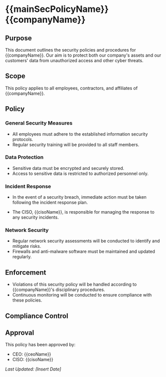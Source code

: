 # {{mainSecPolicyName}} {{companyName}}

## Purpose

This document outlines the security policies and procedures for {{companyName}}. Our aim is to protect both our company's assets and our customers' data from unauthorized access and other cyber threats.

<!-- compliance: NIST ID.AM-6 -->
## Scope

This policy applies to all employees, contractors, and affiliates of {{companyName}}.
<!-- /compliance: NIST ID.AM-6 -->
## Policy

### General Security Measures

- All employees must adhere to the established information security protocols.
- Regular security training will be provided to all staff members.

### Data Protection

- Sensitive data must be encrypted and securely stored.
- Access to sensitive data is restricted to authorized personnel only.

### Incident Response

- In the event of a security breach, immediate action must be taken following the incident response plan.
<!-- compliance: NIST ID.AM-6 -->
- The CISO, {{cisoName}}, is responsible for managing the response to any security incidents.
<!-- /compliance: NIST ID.AM-6 -->

### Network Security

- Regular network security assessments will be conducted to identify and mitigate risks.
- Firewalls and anti-malware software must be maintained and updated regularly.

## Enforcement

- Violations of this security policy will be handled according to {{companyName}}'s disciplinary procedures.
- Continuous monitoring will be conducted to ensure compliance with these policies.

## Compliance Control

## Approval

This policy has been approved by:

- CEO: {{ceoName}}
- CISO: {{cisoName}}

_Last Updated: [Insert Date]_
